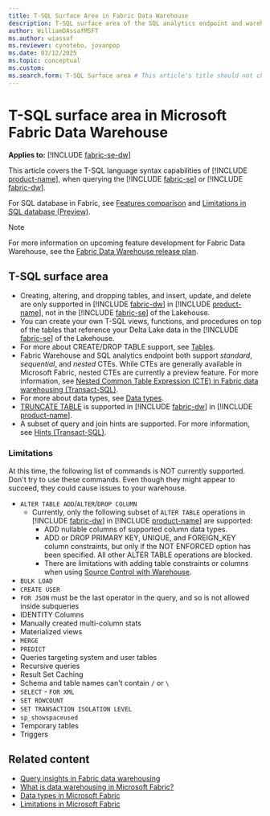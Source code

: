 ```yaml
---
title: T-SQL Surface Area in Fabric Data Warehouse
description: T-SQL surface area of the SQL analytics endpoint and warehouse in Microsoft Fabric.
author: WilliamDAssafMSFT
ms.author: wiassaf
ms.reviewer: cynotebo, jovanpop
ms.date: 03/12/2025
ms.topic: conceptual
ms.custom:
ms.search.form: T-SQL Surface area # This article's title should not change. If so, contact engineering.
---
```

# T-SQL surface area in Microsoft Fabric Data Warehouse

**Applies to:** [!INCLUDE [fabric-se-dw](includes/applies-to-version/fabric-se-and-dw.md)]

This article covers the T-SQL language syntax capabilities of [!INCLUDE [product-name](../includes/product-name.md)], when querying the [!INCLUDE [fabric-se](includes/fabric-se.md)] or [!INCLUDE [fabric-dw](includes/fabric-dw.md)].

For SQL database in Fabric, see [Features comparison](../database/sql/feature-comparison-sql-database-fabric.md) and [Limitations in SQL database (Preview)](../database/sql/limitations.md).

> [!NOTE]
> For more information on upcoming feature development for Fabric Data Warehouse, see the [Fabric Data Warehouse release plan](/fabric/release-plan/data-warehouse).

## T-SQL surface area

- Creating, altering, and dropping tables, and insert, update, and delete are only supported in [!INCLUDE [fabric-dw](includes/fabric-dw.md)] in [!INCLUDE [product-name](../includes/product-name.md)], not in the [!INCLUDE [fabric-se](includes/fabric-se.md)] of the Lakehouse.
- You can create your own T-SQL views, functions, and procedures on top of the tables that reference your Delta Lake data in the [!INCLUDE [fabric-se](includes/fabric-se.md)] of the Lakehouse.
- For more about CREATE/DROP TABLE support, see [Tables](tables.md).
- Fabric Warehouse and SQL analytics endpoint both support *standard*, *sequential*, and *nested* CTEs. While CTEs are generally available in Microsoft Fabric, nested CTEs are currently a preview feature. For more information, see [Nested Common Table Expression (CTE) in Fabric data warehousing (Transact-SQL)](/sql/t-sql/queries/nested-common-table-expression?view=fabric&preserve-view=true).
- For more about data types, see [Data types](data-types.md).
- [TRUNCATE TABLE](/sql/t-sql/statements/truncate-table-transact-sql?view=fabric&preserve-view=true) is supported in [!INCLUDE [fabric-dw](includes/fabric-dw.md)] in [!INCLUDE [product-name](../includes/product-name.md)].
- A subset of query and join hints are supported. For more information, see [Hints (Transact-SQL)](/sql/t-sql/queries/hints-transact-sql-query?view=fabric&preserve-view=true).

### Limitations

At this time, the following list of commands is NOT currently supported. Don't try to use these commands. Even though they might appear to succeed, they could cause issues to your warehouse.

- `ALTER TABLE ADD`/`ALTER`/`DROP COLUMN`
    - Currently, only the following subset of `ALTER TABLE` operations in [!INCLUDE [fabric-dw](includes/fabric-dw.md)] in [!INCLUDE [product-name](../includes/product-name.md)] are supported:
      - ADD nullable columns of supported column data types.
      - ADD or DROP PRIMARY KEY, UNIQUE, and FOREIGN_KEY column constraints, but only if the NOT ENFORCED option has been specified. All other ALTER TABLE operations are blocked.
      - There are limitations with adding table constraints or columns when using [Source Control with Warehouse](source-control.md#limitations-in-source-control).
- `BULK LOAD`
- `CREATE USER`
- `FOR JSON` must be the last operator in the query, and so is not allowed inside subqueries
- IDENTITY Columns
- Manually created multi-column stats
- Materialized views
- `MERGE`
- `PREDICT`
- Queries targeting system and user tables
- Recursive queries
- Result Set Caching
- Schema and table names can't contain `/` or `\`
- `SELECT` - `FOR XML`
- `SET ROWCOUNT`
- `SET TRANSACTION ISOLATION LEVEL`
- `sp_showspaceused`
- Temporary tables
- Triggers

## Related content

- [Query insights in Fabric data warehousing](query-insights.md)
- [What is data warehousing in Microsoft Fabric?](data-warehousing.md)
- [Data types in Microsoft Fabric](data-types.md)
- [Limitations in Microsoft Fabric](limitations.md)
